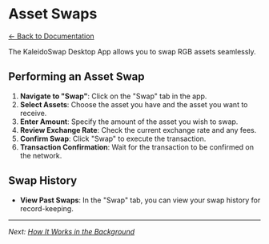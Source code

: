 # Asset Swaps

[← Back to Documentation](README.md)

The KaleidoSwap Desktop App allows you to swap RGB assets seamlessly.

## Performing an Asset Swap

1. **Navigate to "Swap"**: Click on the "Swap" tab in the app.
2. **Select Assets**: Choose the asset you have and the asset you want to receive.
3. **Enter Amount**: Specify the amount of the asset you wish to swap.
4. **Review Exchange Rate**: Check the current exchange rate and any fees.
5. **Confirm Swap**: Click "Swap" to execute the transaction.
6. **Transaction Confirmation**: Wait for the transaction to be confirmed on the network.

## Swap History

- **View Past Swaps**: In the "Swap" tab, you can view your swap history for record-keeping.

---

*Next: [How It Works in the Background](Background.md)*
